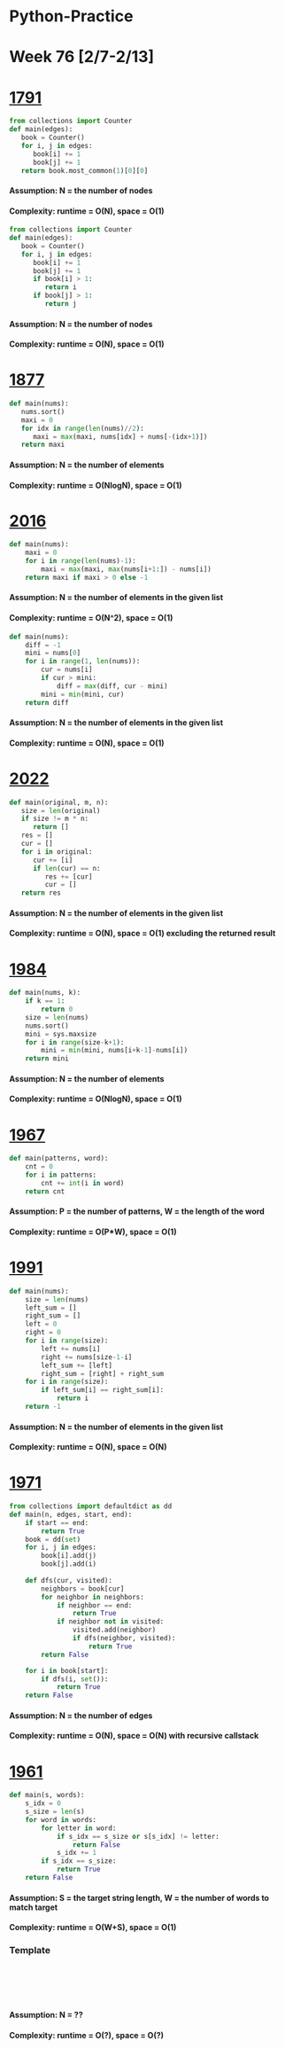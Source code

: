 # Python-Practice

# Week 76 [2/7-2/13]

# [1791](https://leetcode.com/problems/find-center-of-star-graph/)
```python
from collections import Counter
def main(edges):
   book = Counter()
   for i, j in edges:
      book[i] += 1
      book[j] += 1
   return book.most_common(1)[0][0]
```
#### Assumption: N = the number of nodes
#### Complexity: runtime = O(N), space = O(1)
```python
from collections import Counter
def main(edges):
   book = Counter()
   for i, j in edges:
      book[i] += 1
      book[j] += 1
      if book[i] > 1:
         return i
      if book[j] > 1:
         return j
```
#### Assumption: N = the number of nodes
#### Complexity: runtime = O(N), space = O(1)

# [1877](https://leetcode.com/problems/minimize-maximum-pair-sum-in-array/)
```python
def main(nums):
   nums.sort()
   maxi = 0
   for idx in range(len(nums)//2):
      maxi = max(maxi, nums[idx] + nums[-(idx+1)])
   return maxi
```
#### Assumption: N = the number of elements
#### Complexity: runtime = O(NlogN), space = O(1)

# [2016](https://leetcode.com/problems/maximum-difference-between-increasing-elements/)
```python
def main(nums):
    maxi = 0
    for i in range(len(nums)-1):
        maxi = max(maxi, max(nums[i+1:]) - nums[i])
    return maxi if maxi > 0 else -1
```
#### Assumption: N = the number of elements in the given list
#### Complexity: runtime = O(N^2), space = O(1)
```python
def main(nums):
    diff = -1
    mini = nums[0]
    for i in range(1, len(nums)):
        cur = nums[i]
        if cur > mini:
            diff = max(diff, cur - mini)
        mini = min(mini, cur)
    return diff
```
#### Assumption: N = the number of elements in the given list
#### Complexity: runtime = O(N), space = O(1)

# [2022](https://leetcode.com/problems/convert-1d-array-into-2d-array/)
```python
def main(original, m, n):
   size = len(original)
   if size != m * n:
      return []
   res = []
   cur = []
   for i in original:
      cur += [i]
      if len(cur) == n:
         res += [cur]
         cur = []
   return res
```
#### Assumption: N = the number of elements in the given list
#### Complexity: runtime = O(N), space = O(1) excluding the returned result

# [1984](https://leetcode.com/problems/minimum-difference-between-highest-and-lowest-of-k-scores/)
```python
def main(nums, k):
    if k == 1:
        return 0
    size = len(nums)
    nums.sort()
    mini = sys.maxsize
    for i in range(size-k+1):
        mini = min(mini, nums[i+k-1]-nums[i])
    return mini
```
#### Assumption: N = the number of elements
#### Complexity: runtime = O(NlogN), space = O(1)

# [1967](https://leetcode.com/problems/number-of-strings-that-appear-as-substrings-in-word/)
```python
def main(patterns, word):
    cnt = 0
    for i in patterns:
        cnt += int(i in word)
    return cnt
```
#### Assumption: P = the number of patterns, W = the length of the word
#### Complexity: runtime = O(P*W), space = O(1)

# [1991](https://leetcode.com/problems/find-the-middle-index-in-array/)
```python
def main(nums):
    size = len(nums)
    left_sum = []
    right_sum = []
    left = 0
    right = 0
    for i in range(size):
        left += nums[i]
        right += nums[size-1-i]
        left_sum += [left]
        right_sum = [right] + right_sum
    for i in range(size):
        if left_sum[i] == right_sum[i]:
            return i
    return -1
```
#### Assumption: N = the number of elements in the given list
#### Complexity: runtime = O(N), space = O(N)

# [1971](https://leetcode.com/problems/find-if-path-exists-in-graph/)
```python
from collections import defaultdict as dd
def main(n, edges, start, end):
    if start == end:
        return True
    book = dd(set)
    for i, j in edges:
        book[i].add(j)
        book[j].add(i)
    
    def dfs(cur, visited):
        neighbors = book[cur]
        for neighbor in neighbors:
            if neighbor == end:
                return True
            if neighbor not in visited:
                visited.add(neighbor)
                if dfs(neighbor, visited):
                    return True
        return False

    for i in book[start]:
        if dfs(i, set()):
            return True
    return False            
```
#### Assumption: N = the number of edges
#### Complexity: runtime = O(N), space = O(N) with recursive callstack

# [1961](https://leetcode.com/problems/check-if-string-is-a-prefix-of-array/)
```python
def main(s, words):
    s_idx = 0
    s_size = len(s)
    for word in words:
        for letter in word:
            if s_idx == s_size or s[s_idx] != letter:
                return False
            s_idx += 1
        if s_idx == s_size:
            return True
    return False
```
#### Assumption: S = the target string length, W = the number of words to match target
#### Complexity: runtime = O(W+S), space = O(1)

### Template
# []()
```sql
```

# []()
```python
```
#### Assumption: N = ??
#### Complexity: runtime = O(?), space = O(?)
